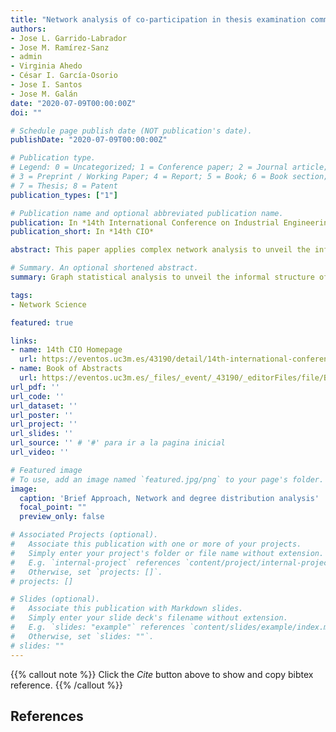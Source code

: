```yaml
---
title: "Network analysis of co-participation in thesis examination committees in an academic field in Spain"
authors:
- Jose L. Garrido‐Labrador
- Jose M. Ramírez‐Sanz
- admin 
- Virginia Ahedo
- César I. García‐Osorio
- Jose I. Santos
- Jose M. Galán
date: "2020-07-09T00:00:00Z"
doi: ""

# Schedule page publish date (NOT publication's date).
publishDate: "2020-07-09T00:00:00Z"

# Publication type.
# Legend: 0 = Uncategorized; 1 = Conference paper; 2 = Journal article;
# 3 = Preprint / Working Paper; 4 = Report; 5 = Book; 6 = Book section;
# 7 = Thesis; 8 = Patent
publication_types: ["1"]

# Publication name and optional abbreviated publication name.
publication: In *14th International Conference on Industrial Engineering and Industrial Management*
publication_short: In *14th CIO*

abstract: This paper applies complex network analysis to unveil the informal structure of the knowledge area of business organization —Organización de em-presas— in Spain. To do so, we use the TESEO database. We retrieve and stati-cally analyze all the theses referred to the UNESCO academic field of Organiza-tion and management of enterprises. Our results reveal a degree distribution of the participation in thesis examining committees and thesis supervision compatible with a truncated power law. Community analysis of the projected network of co-participation in dissertation committees shows a modular structure. When we focus on the backbone of such network, we find that the patterns detected can be partially explained by homophily of scholars that interact in the same academic association.

# Summary. An optional shortened abstract.
summary: Graph statistical analysis to unveil the informal structure of the knowledge area of business organization in Spain using TESEO database.

tags:
- Network Science

featured: true

links:
- name: 14th CIO Homepage
  url: https://eventos.uc3m.es/43190/detail/14th-international-conference-on-industrial-engineering-and-industrial-management.html
- name: Book of Abstracts
  url: https://eventos.uc3m.es/_files/_event/_43190/_editorFiles/file/BookOfAbstracts10.pdf
url_pdf: ''
url_code: ''
url_dataset: ''
url_poster: ''
url_project: ''
url_slides: ''
url_source: '' # '#' para ir a la pagina inicial
url_video: ''

# Featured image
# To use, add an image named `featured.jpg/png` to your page's folder. 
image:
  caption: 'Brief Approach, Network and degree distribution analysis'
  focal_point: ""
  preview_only: false

# Associated Projects (optional).
#   Associate this publication with one or more of your projects.
#   Simply enter your project's folder or file name without extension.
#   E.g. `internal-project` references `content/project/internal-project/index.md`.
#   Otherwise, set `projects: []`.
# projects: []

# Slides (optional).
#   Associate this publication with Markdown slides.
#   Simply enter your slide deck's filename without extension.
#   E.g. `slides: "example"` references `content/slides/example/index.md`.
#   Otherwise, set `slides: ""`.
# slides: ""
---
```


{{% callout note %}}
Click the *Cite* button above to show and copy bibtex reference.
{{% /callout %}}

## References